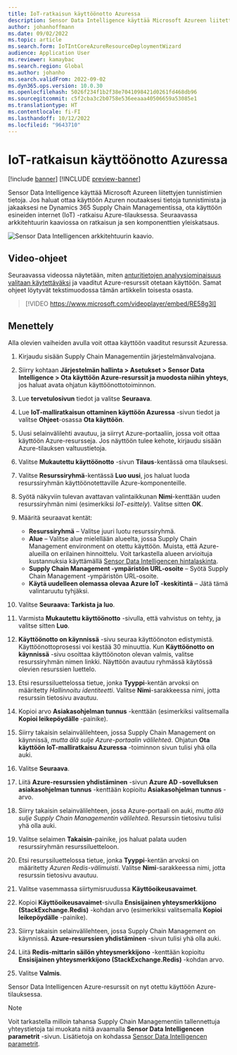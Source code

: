 ```yaml
---
title: IoT-ratkaisun käyttöönotto Azuressa
description: Sensor Data Intelligence käyttää Microsoft Azureen liitettyjen tunnistimien tietoja. Tässä artikkelissa kerrotaan, miten esineiden internet (IoT) -ratkaisu otetaan käyttöön Azure-tilauksessa.
author: johanhoffmann
ms.date: 09/02/2022
ms.topic: article
ms.search.form: IoTIntCoreAzureResourceDeploymentWizard
audience: Application User
ms.reviewer: kamaybac
ms.search.region: Global
ms.author: johanho
ms.search.validFrom: 2022-09-02
ms.dyn365.ops.version: 10.0.30
ms.openlocfilehash: 5026f234f1b2f38e7041098421d0261fd468db96
ms.sourcegitcommit: c5f2cba3c2b0758e536eeaaa40506659a53085e1
ms.translationtype: HT
ms.contentlocale: fi-FI
ms.lasthandoff: 10/12/2022
ms.locfileid: "9643710"
---
```

# <a name="deploy-an-iot-solution-on-azure"></a>IoT-ratkaisun käyttöönotto Azuressa

[!include [banner](../includes/banner.md)]
[!INCLUDE [preview-banner](../includes/preview-banner.md)]

Sensor Data Intelligence käyttää Microsoft Azureen liitettyjen tunnistimien tietoja. Jos haluat ottaa käyttöön Azuren noutaaksesi tietoja tunnistimista ja jakaaksesi ne Dynamics 365 Supply Chain Managementissa, ota käyttöön esineiden internet (IoT) -ratkaisu Azure-tilauksessa. Seuraavassa arkkitehtuurin kaaviossa on ratkaisun ja sen komponenttien yleiskatsaus.

![Sensor Data Intelligencen arkkitehtuurin kaavio.](media/sdi-architecture.png "Sensor Data Intelligencen arkkitehtuurin kaavio")

## <a name="video-instructions"></a>Video-ohjeet

Seuraavassa videossa näytetään, miten [anturitietojen analyysiominaisuus valitaan käytettäväksi](sdi-enable-feature.md) ja vaaditut Azure-resurssit otetaan käyttöön. Samat ohjeet löytyvät tekstimuodossa tämän artikkelin toisesta osasta.

> [!VIDEO https://www.microsoft.com/videoplayer/embed/RE58g3I]

## <a name="procedure"></a>Menettely

Alla olevien vaiheiden avulla voit ottaa käyttöön vaaditut resurssit Azuressa.

1. Kirjaudu sisään Supply Chain Managementiin järjestelmänvalvojana.
1. Siirry kohtaan **Järjestelmän hallinta \> Asetukset \> Sensor Data Intelligence \> Ota käyttöön Azure-resurssit ja muodosta niihin yhteys**, jos haluat avata ohjatun käyttöönottotoiminnon.
1. Lue **tervetulosivun** tiedot ja valitse **Seuraava**.
1. Lue **IoT-malliratkaisun ottaminen käyttöön Azuressa** -sivun tiedot ja valitse **Ohjeet**-osassa **Ota käyttöön**.
1. Uusi selainvälilehti avautuu, ja siirryt Azure-portaaliin, jossa voit ottaa käyttöön Azure-resursseja. Jos näyttöön tulee kehote, kirjaudu sisään Azure-tilauksen valtuustietoja.
1. Valitse **Mukautettu käyttöönotto** -sivun **Tilaus**-kentässä oma tilauksesi.
1. Valitse **Resurssiryhmä**-kentässä **Luo uusi**, jos haluat luoda resurssiryhmän käyttöönotettaville Azure-komponenteille.
1. Syötä näkyviin tulevan avattavan valintaikkunan **Nimi**-kenttään uuden resurssiryhmän nimi (esimerkiksi *IoT-esittely*). Valitse sitten **OK**.
1. Määritä seuraavat kentät:

    - **Resurssiryhmä** – Valitse juuri luotu resurssiryhmä.
    - **Alue** – Valitse alue mielellään alueelta, jossa Supply Chain Management environment on otettu käyttöön. Muista, että Azure-alueilla on erilainen hinnoittelu. Voit tarkastella alueen arvioituja kustannuksia käyttämällä [Sensor Data Intelligencen hintalaskinta](https://azure.com/e/c36c4947ebff4215b2e62590c2a24c68).
    - **Supply Chain Management -ympäristön URL-osoite** – Syötä Supply Chain Management -ympäristön URL-osoite.
    - **Käytä uudelleen olemassa olevaa Azure IoT -keskitintä** – Jätä tämä valintaruutu tyhjäksi.

1. Valitse **Seuraava: Tarkista ja luo**.
1. Varmista **Mukautettu käyttöönotto** -sivulla, että vahvistus on tehty, ja valitse sitten **Luo**.
1. **Käyttöönotto on käynnissä** -sivu seuraa käyttöönoton edistymistä. Käyttöönottoprosessi voi kestää 30 minuuttia. Kun **Käyttöönotto on käynnissä** -sivu osoittaa käyttöönoton olevan valmis, valitse resurssiryhmän nimen linkki. Näyttöön avautuu ryhmässä käytössä olevien resurssien luettelo.
1. Etsi resurssiluettelossa tietue, jonka **Tyyppi**-kentän arvoksi on määritetty *Hallinnoitu identiteetti*. Valitse **Nimi**-sarakkeessa nimi, jotta resurssin tietosivu avautuu.
1. Kopioi arvo **Asiakasohjelman tunnus** -kenttään (esimerkiksi valitsemalla **Kopioi leikepöydälle** -painike).
1. Siirry takaisin selainvälilehteen, jossa Supply Chain Management on käynnissä, *mutta älä sulje Azure-portaalin välilehteä*. Ohjatun **Ota käyttöön IoT-malliratkaisu Azuressa** -toiminnon sivun tulisi yhä olla auki. 
1. Valitse **Seuraava**.
1. Liitä **Azure-resurssien yhdistäminen** -sivun **Azure AD -sovelluksen asiakasohjelman tunnus** -kenttään kopioitu **Asiakasohjelman tunnus** -arvo.
1. Siirry takaisin selainvälilehteen, jossa Azure-portaali on auki, *mutta älä sulje Supply Chain Managementin välilehteä*. Resurssin tietosivu tulisi yhä olla auki.
1. Valitse selaimen **Takaisin**-painike, jos haluat palata uuden resurssiryhmän resurssiluetteloon.
1. Etsi resurssiluettelossa tietue, jonka **Tyyppi**-kentän arvoksi on määritetty *Azuren Redis-välimuisti*. Valitse **Nimi**-sarakkeessa nimi, jotta resurssin tietosivu avautuu.
1. Valitse vasemmassa siirtymisruudussa **Käyttöoikeusavaimet**.
1. Kopioi **Käyttöoikeusavaimet**-sivulla **Ensisijainen yhteysmerkkijono (StackExchange.Redis)** -kohdan arvo (esimerkiksi valitsemalla **Kopioi leikepöydälle** -painike).
1. Siirry takaisin selainvälilehteen, jossa Supply Chain Management on käynnissä. **Azure-resurssien yhdistäminen** -sivun tulisi yhä olla auki.
1. Liitä **Redis-mittarin säilön yhteysmerkkijono** -kenttään kopioitu **Ensisijainen yhteysmerkkijono (StackExchange.Redis)** -kohdan arvo.
1. Valitse **Valmis**.

Sensor Data Intelligencen Azure-resurssit on nyt otettu käyttöön Azure-tilauksessa.

> [!NOTE]
> Voit tarkastella milloin tahansa Supply Chain Managementiin tallennettuja yhteystietoja tai muokata niitä avaamalla **Sensor Data Intelligencen parametrit** -sivun. Lisätietoja on kohdassa [Sensor Data Intelligencen parametrit](sdi-parameters.md).
